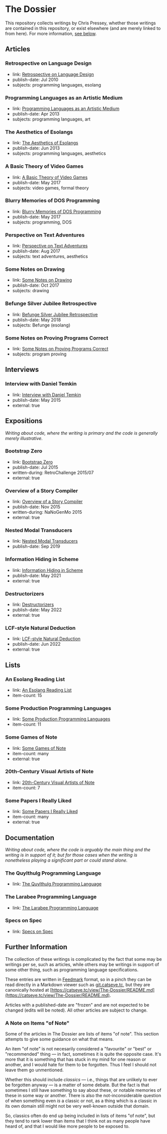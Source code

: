 The Dossier
===========

This repository collects writings by Chris Pressey, whether those
writings are contained in this repository, or exist elsewhere (and
are merely linked to from here).  For more information,
[see below](#further-information).

Articles
--------

### Retrospective on Language Design

*   link: [Retrospective on Language Design](article/Retrospective%20on%20Language%20Design.md)
*   publish-date: Jul 2010
*   subjects: programming languages, esolang

### Programming Languages as an Artistic Medium

*   link: [Programming Languages as an Artistic Medium](article/Programming%20Languages%20as%20an%20Artistic%20Medium.md)
*   publish-date: Apr 2013
*   subjects: programming languages, art

### The Aesthetics of Esolangs

*   link: [The Aesthetics of Esolangs](article/The%20Aesthetics%20of%20Esolangs.md)
*   publish-date: Jun 2013
*   subjects: programming languages, aesthetics

### A Basic Theory of Video Games

*   link: [A Basic Theory of Video Games](article/A%20Basic%20Theory%20of%20Video%20Games.md)
*   publish-date: May 2017
*   subjects: video games, formal theory

### Blurry Memories of DOS Programming

*   link: [Blurry Memories of DOS Programming](article/Blurry%20Memories%20of%20DOS%20Programming.md)
*   publish-date: May 2017
*   subjects: programming, DOS

### Perspective on Text Adventures

*   link: [Perspective on Text Adventures](article/Perspective%20on%20Text%20Adventures.md)
*   publish-date: Aug 2017
*   subjects: text adventures, aesthetics

### Some Notes on Drawing

*   link: [Some Notes on Drawing](article/Some%20Notes%20on%20Drawing.md)
*   publish-date: Oct 2017
*   subjects: drawing

### Befunge Silver Jubilee Retrospective

*   link: [Befunge Silver Jubilee Retrospective](article/Befunge%20Silver%20Jubilee%20Retrospective.md)
*   publish-date: May 2018
*   subjects: Befunge (esolang)

### Some Notes on Proving Programs Correct

*   link: [Some Notes on Proving Programs Correct](article/Some%20Notes%20on%20Proving%20Programs%20Correct.md)
*   subjects: program proving

Interviews
----------

### Interview with Daniel Temkin

*   link: [Interview with Daniel Temkin](http://esoteric.codes/post/118780138572/interview-with-chris-pressey)
*   publish-date: May 2015
*   external: true

Expositions
-----------

_Writing about code, where the writing is primary and the code is generally merely illustrative._

### Bootstrap Zero

*   link: [Bootstrap Zero](https://catseye.tc/view/SITU-SOL/doc/bootstrap-zero/README.md)
*   publish-date: Jul 2015
*   written-during: RetroChallenge 2015/07
*   external: true

### Overview of a Story Compiler

*   link: [Overview of a Story Compiler](https://git.catseye.tc/MARYSUE/blob/master/doc/Overview%20of%20a%20Story%20Compiler.md)
*   publish-date: Nov 2015
*   written-during: NaNoGenMo 2015
*   external: true

### Nested Modal Transducers

*   link: [Nested Modal Transducers](article/Nested-Modal-Transducers/README.md)
*   publish-date: Sep 2019

### Information Hiding in Scheme

*   link: [Information Hiding in Scheme](https://github.com/cpressey/Information-Hiding-in-Scheme#readme)
*   publish-date: May 2021
*   external: true

### Destructorizers

*   link: [Destructorizers](https://github.com/cpressey/Destructorizers#readme)
*   publish-date: May 2022
*   external: true

### LCF-style Natural Deduction

*   link: [LCF-style Natural Deduction](https://github.com/cpressey/LCF-style-ND#readme)
*   publish-date: Jun 2022
*   external: true

Lists
-----

### An Esolang Reading List

*   link: [An Esolang Reading List](article/An%20Esolang%20Reading%20List.md)
*   item-count: 15

### Some Production Programming Languages

*   link: [Some Production Programming Languages](article/Some%20Production%20Programming%20Languages.md)
*   item-count: 11

### Some Games of Note

*   link: [Some Games of Note](https://github.com/cpressey/Some-Games-of-Note)
*   item-count: many
*   external: true

### 20th-Century Visual Artists of Note

*   link: [20th-Century Visual Artists of Note](article/20th-Century%20Visual%20Artists%20of%20Note.md)
*   item-count: 7

### Some Papers I Really Liked

*   link: [Some Papers I Really Liked](https://github.com/cpressey/Some-Papers-I-Really-Liked)
*   item-count: many
*   external: true

Documentation
-------------

_Writing about code, where the code is arguably the main thing and the writing is in support of it;_
_but for those cases when the writing is nonetheless playing a significant part or could stand alone._

### The Quylthulg Programming Language

*   link: [The Quylthulg Programming Language](https://github.com/catseye/Quylthulg#readme)

### The Larabee Programming Language

*   link: [The Larabee Programming Language](https://github.com/catseye/Larabee#readme)

### Specs on Spec

*   link: [Specs on Spec](https://github.com/catseye/Specs-on-Spec#readme)

Further Information
-------------------

The collection of these writings is complicated by the fact
that some may be writings per se, such as articles, while others
may be writings in support of some other thing, such as
programming language specifications.

These entries are written in
[Feedmark][] format, so in a pinch they can be read directly in a Markdown
viewer such as [git.catseye.tc](https://git.catseye.tc/), but they are
canonically hosted at
[https://catseye.tc/view/The-Dossier/README.md](https://catseye.tc/view/The-Dossier/README.md).

Articles with a published-date are "frozen" and are not expected to be changed
(edits will be noted).  All other articles are subject to change.

### A Note on Items "of Note"

Some of the articles in The Dossier are lists of items "of note".  This section
attempts to give some guidance on what that means.

An item "of note" is not necesarily considered a "favourite" or "best" or "recommended"
thing — in fact, sometimes it is quite the opposite case.  It's more that it is something
that has stuck in my mind for one reason or another, and I would hate for them to be
forgotten.  Thus I feel I should not leave them go unmentioned.

Whether this should include _classics_ — i.e., things that are unlikely to ever be forgotten
anyway — is a matter of some debate.  But the fact is that sometimes I still have something
to say about these, or notable memories of these in some way or another.  There is also the
not-inconsiderable question of when something even *is* a classic or not, as a thing which
is a classic in its own domain still might not be very well-known outside that domain.

So, classics often do end up being included in lists of items "of note", but they tend to
rank lower than items that I think not as many people have heard of, and that I would like
more people to be exposed to.

[Feedmark]: https://catseye.tc/node/Feedmark
